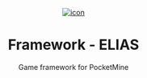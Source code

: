 <div align="center">

[![icon](https://media.githubusercontent.com/media/VectorNetworkProject/ELIAS/master/assets/icon.jpg)](https://vectornetworkproject.github.io/Framework/)

# Framework - ELIAS
Game framework for PocketMine

</div>

